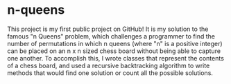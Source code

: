 # n-queens
This project is my first public project on GitHub! It is my solution to the famous "n Queens" problem, which challenges a programmer to find the number of permutations in which n queens (where "n" is a positive integer) can be placed on an n x n sized chess board without being able to capture one another. To accomplish this, I wrote classes that represent the contents of a chess board, and used a recursive backtracking algorithm to write methods that would find one solution or count all the possible solutions.
